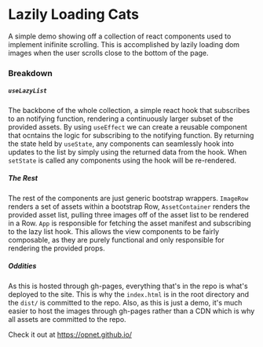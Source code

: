 # Lazily Loading Cats
A simple demo showing off a collection of react components used to implement inifinite scrolling. This is accomplished by lazily loading dom images when the user scrolls close to the bottom of the page.

### Breakdown
##### `useLazyList`
The backbone of the whole collection, a simple react hook that subscribes to an notifying function, rendering a continuously larger subset of the provided assets. By using `useEffect` we can create a reusable component that ocntains the logic for subscribing to the notifying function. By returning the state held by `useState`, any components can seamlessly hook into updates to the list by simply using the returned data from the hook. When `setState` is called any components using the hook will be re-rendered.

##### The Rest
The rest of the components are just generic bootstrap wrappers. `ImageRow` renders a set of assets within a bootstrap Row, `AssetContainer` renders the provided asset list, pulling three images off of the asset list to be rendered in a Row. `App` is responsible for fetching the asset manifest and subscribing to the lazy list hook. This allows the view components to be fairly composable, as they are purely functional and only responsible for rendering the provided props.

##### Oddities
As this is hosted through gh-pages, everything that's in the repo is what's deployed to the site. This is why the `index.html` is in the root directory and the `dist/` is committed to the repo. Also, as this is just a demo, it's much easier to host the images through gh-pages rather than a CDN which is why all assets are committed to the repo.

Check it out at https://opnet.github.io/

